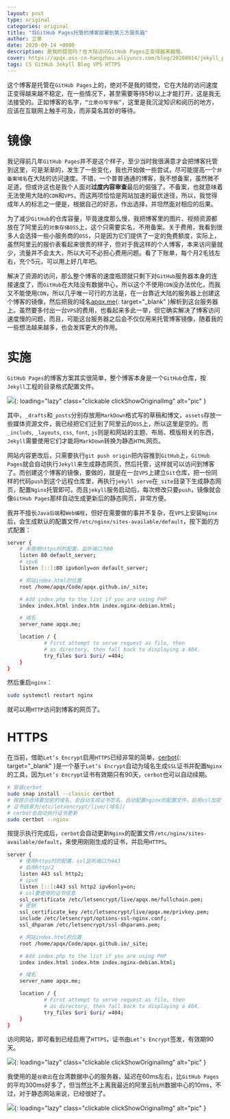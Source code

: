 ```yaml
---
layout: post
type: original
categories: original
title: "将GitHub Pages托管的博客部署到第三方服务器"
author: 立泉
date: 2020-09-14 +0800
description: 是我的错觉吗？在大陆访问GitHub Pages正变得越来越慢。
cover: https://apqx.oss-cn-hangzhou.aliyuncs.com/blog/20200914/jekyll_project.png
tags: CS GitHub Jekyll Blog VPS HTTPS
---
```


这个博客是托管在`GitHub Pages`上的，绝对不是我的错觉，它在大陆的访问速度正变得越来越不稳定，在一些情况下，甚至需要等待5秒以上才能打开，这是我无法接受的。正如博客的名字，`“立泉の写字板”`，这里是我沉淀知识和阅历的地方，应该在互联网上触手可及，而非莫名其妙的等待。

# 镜像

我记得前几年`GitHub Pages`并不是这个样子，至少当时我很满意才会把博客托管到这里，可是渐渐的，发生了一些变化，我也开始做一些尝试，尽可能提高一个`非备案域名`在大陆的访问速度。不错，一个普普通通的博客，我不想备案，虽然微不足道，但或许这也是我个人面对**过度内容审查**最后的倔强了。不备案，也就意味着无法使用大陆的`CDN`和`VPS`，而这两项恰恰是网站加速的最优途径，所以，我觉得成年人的标志之一便是，根据自己的好恶，作出选择，并坦然面对相应的后果。

为了减少`GitHub`的仓库容量，毕竟速度那么慢，我把博客里的图片、视频资源都放在了阿里云的`对象存储OSS`上，这个只需要实名，不用备案。关于费用，我看到很多人会选择一些小服务商的`OSS`，只是因为它们提供了一定的免费额度，实际上，虽然阿里云的报价表看起来很贵的样子，但对于我这样的个人博客，本来访问量就少，流量并不会太大，所以大可不必担心费用问题。看了下账单，每个月2毛钱左右，充个5元，可以用上好几年吧。

解决了资源的访问，那么整个博客的速度瓶颈就只剩下对`GitHub`服务器本身的连接速度了，而`GitHub`在大陆没有数据中心，所以这个不使用`CDN`没办法优化，而我又不能使用`CDN`，所以几乎唯一可行的方法是，在一台靠近大陆的服务器上创建这个博客的镜像，然后把我的域名[apqx.me](https://apqx.me){: target="_blank" }解析到这台服务器上。虽然要多付出一台`VPS`的费用，也看起来多此一举，但它确实解决了博客访问速度慢的问题，而且，可能这台服务器之后会不仅仅用来托管博客镜像，随着我的一些想法越来越多，也会发挥更大的作用。

# 实施

`GitHub Pages`的博客方案其实很简单，整个博客本身是一个`GitHub`仓库，按`Jekyll`工程的目录格式配置文件。

![](https://apqx.oss-cn-hangzhou.aliyuncs.com/blog/20200914/jekyll_project.png){: loading="lazy" class="clickable clickShowOriginalImg" alt="pic" }

其中，`_drafts`和`_posts`分别存放用`MarkDown`格式写的草稿和博文，`assets`存放一些媒体资源文件，我已经把它们迁到了阿里云的`OSS`上，所以这里是空的。而`_includs`, `_layouts`, `css`, `font`, `js`则是和网站的主题、布局、模版相关的东西，`Jekyll`需要使用它们才能将`MarkDown`转换为静态`HTML`网页。

网站内容更改后，只需要执行`git push origin`把内容推到`GitHub`上，`GitHub Pages`就会自动执行`Jekyll`来生成静态网页，然后托管，这样就可以访问到博客了。而创建这个博客的镜像，要做的，就是在一台`VPS`上建立`Git`仓库，把一份同样的代码`push`到这个远程仓库里，再执行`jekyll serve`在`_site`目录下生成静态网页，配置`Nginx`托管即可。而且`jekyll`服务启动后，每次修改只要`push`，镜像就会像`GitHub Pages`那样自动生成更新后的静态网页，非常方便。

我并不擅长`Java后端`和`Web编程`，但好在需要做的事并不复杂，在`VPS`上安装`Nginx`后，会生成默认的配置文件`/etc/nginx/sites-available/default`，按下面的方式配置：

```sh
server {
    # 未使用https时的配置，监听端口为80
    listen 80 default_server;
    # ipv6
    listen [::]:80 ipv6only=on default_server;

    # 网站index.html的位置
    root /home/apqx/Code/apqx.github.io/_site;

    # Add index.php to the list if you are using PHP
    index index.html index.htm index.nginx-debian.html;

    # 域名
    server_name apqx.me;

    location / {
            # First attempt to serve request as file, then
            # as directory, then fall back to displaying a 404.
            try_files $uri $uri/ =404;
    }
}
```

然后重启`nginx`：

```sh
sudo systemctl restart nginx
```

就可以用`HTTP`访问到博客的网页了。

# HTTPS

在当前，借助`Let’s Encrypt`启用`HTTPS`已经非常的简单，[cerbot](https://certbot.eff.org/lets-encrypt/ubuntufocal-nginx){: target="_blank" }是一个基于`Let’s Encrypt`自动为域名生成`SSL`证书并配置`Nginx`的工具，因为`Let’s Encrypt`证书有效期只有90天，`cerbot`也可以自动续期。

```sh
# 安装cerbot
sudo snap install --classic certbot
# 按提示选择要加密的域名，会自动生成证书签名，自动配置nginx的配置文件，启用ssl加密
# 证书目录为/etc/letsencrypt/live/[域名]/
# cerbot会自动执行证书更新
sudo certbot --nginx
```

按提示执行完成后，`cerbot`会自动更新`Nginx`的配置文件`/etc/nginx/sites-available/default`，来使用刚刚生成的证书，并启用`HTTPS`。

```sh
server {
    # 使用https时的配置，ssl监听端口为443
    # 启用http/2
    listen 443 ssl http2; 
    # ipv6
    listen [::]:443 ssl http2 ipv6only=on; 
    # ssl要使用的证书信息
    ssl_certificate /etc/letsencrypt/live/apqx.me/fullchain.pem; 
    # 密钥
    ssl_certificate_key /etc/letsencrypt/live/apqx.me/privkey.pem; 
    include /etc/letsencrypt/options-ssl-nginx.conf; 
    ssl_dhparam /etc/letsencrypt/ssl-dhparams.pem; 

    # 网站index.html的位置
    root /home/apqx/Code/apqx.github.io/_site;

    # Add index.php to the list if you are using PHP
    index index.html index.htm index.nginx-debian.html;

    # 域名
    server_name apqx.me;

    location / {
            # First attempt to serve request as file, then
            # as directory, then fall back to displaying a 404.
            try_files $uri $uri/ =404;
    }
}
```

访问网站，即可看到已经启用了`HTTPS`，证书由`Let’s Encrypt`签发，有效期90天。

![](https://apqx.oss-cn-hangzhou.aliyuncs.com/blog/20200914/lets_encrypt.jpg){: loading="lazy" class="clickable clickShowOriginalImg" alt="pic" }

我使用的是`谷歌云`在台湾数据中心的服务器，延迟在60ms左右，比`GitHub Pages`的平均300ms好多了，但当然比不上离我最近的阿里云杭州数据中心的10ms，不过，对于静态网站来说，已经很好了。

![](https://apqx.oss-cn-hangzhou.aliyuncs.com/blog/20200914/ping_apqxme.jpg){: loading="lazy" class="clickable clickShowOriginalImg" alt="pic" }